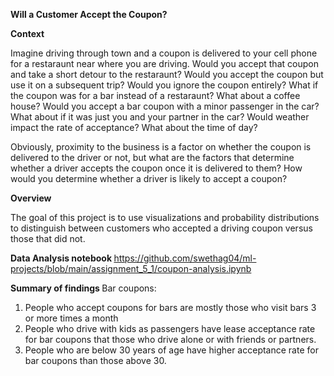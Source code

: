 <b> Will a Customer Accept the Coupon? </b>
 
 <b> Context </b>

Imagine driving through town and a coupon is delivered to your cell phone for a restaraunt near where you are driving. Would you accept that coupon and take a short detour to the restaraunt? Would you accept the coupon but use it on a subsequent trip? Would you ignore the coupon entirely? What if the coupon was for a bar instead of a restaraunt? What about a coffee house? Would you accept a bar coupon with a minor passenger in the car? What about if it was just you and your partner in the car? Would weather impact the rate of acceptance? What about the time of day?

Obviously, proximity to the business is a factor on whether the coupon is delivered to the driver or not, but what are the factors that determine whether a driver accepts the coupon once it is delivered to them? How would you determine whether a driver is likely to accept a coupon?

<b> Overview </b>

The goal of this project is to use visualizations and probability distributions to distinguish between customers who accepted a driving coupon versus those that did not.

<b> Data Analysis notebook </b>
https://github.com/swethag04/ml-projects/blob/main/assignment_5_1/coupon-analysis.ipynb

<b> Summary of findings </b>
 Bar coupons:

 1. People who accept coupons for bars are mostly those who  visit bars 3 or more times a month
 2. People who drive with kids as passengers have lease acceptance rate for bar coupons that those who drive alone or with friends or partners.
 3. People who are below 30 years of age have higher acceptance rate for bar coupons than those above 30.
